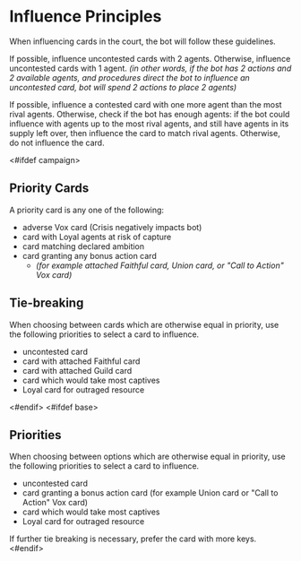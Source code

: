 # Influence Principles

When influencing cards in the court, the bot will follow these guidelines.

If possible, influence uncontested cards with 2 agents. Otherwise, influence uncontested cards with 1 agent. *(in other words, if the bot has 2 actions and 2 available agents, and procedures direct the bot to influence an uncontested card, bot will spend 2 actions to place 2 agents)*

If possible, influence a contested card with one more agent than the most rival agents. Otherwise, check if the bot has enough agents: if the bot could influence with agents up to the most rival agents, and still have agents in its supply left over, then influence the card to match rival agents. Otherwise, do not influence the card.

<#ifdef campaign>
## Priority Cards

A priority card is any one of the following:

- adverse Vox card (Crisis negatively impacts bot)
- card with Loyal agents at risk of capture
- card matching declared ambition
- card granting any bonus action card
	- *(for example attached Faithful card, Union card, or "Call to Action" Vox card)*

## Tie-breaking

When choosing between cards which are otherwise equal in priority, use the following priorities to select a card to influence.

- uncontested card
- card with attached Faithful card
- card with attached Guild card
- card which would take most captives
- Loyal card for outraged resource

<#endif>
<#ifdef base>
## Priorities

When choosing between options which are otherwise equal in priority, use the following priorities to select a card to influence.

- uncontested card
- card granting a bonus action card (for example Union card or "Call to Action" Vox card)
- card which would take most captives
- Loyal card for outraged resource

If further tie breaking is necessary, prefer the card with more keys.
<#endif>
<div class="pagebreak"> </div>

